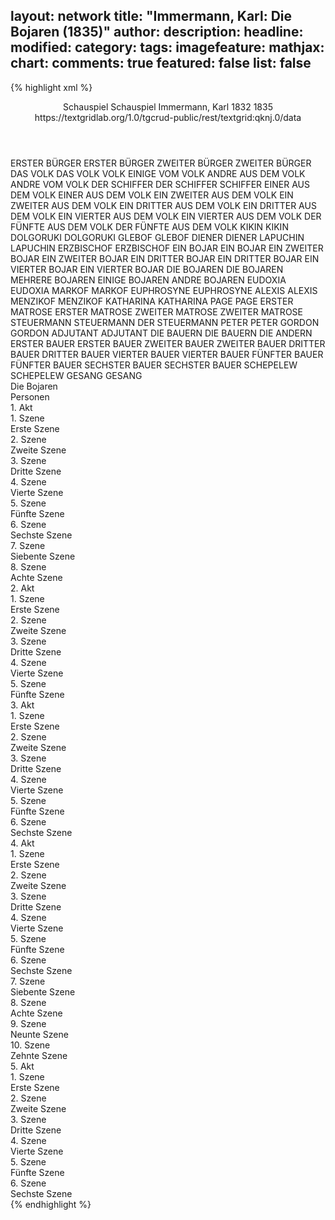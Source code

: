 layout: network
title: "Immermann, Karl: Die Bojaren (1835)"
author:
description:
headline:
modified:
category:
tags:
imagefeature:
mathjax:
chart:
comments: true
featured: false
list: false
---
{% highlight xml %}
<?xml-model href="https://raw.githubusercontent.com/DLiNa/project/master/rules/lina.rnc"?><?xml-model href="https://raw.githubusercontent.com/DLiNa/project/master/rules/lina.sch"?>
<play xmlns="http://lina.digital">
  <header>
    <title>Die Bojaren</title>
    <subtitle>Schauspiel</subtitle>
    <genretitle>Schauspiel</genretitle>
    <author>Immermann, Karl</author>
    <date type="print" when="1832">1832</date>
    <date type="premiere" when="1835">1835</date>
    <date type="written"/>
    <source>https://textgridlab.org/1.0/tgcrud-public/rest/textgrid:qknj.0/data</source>
  </header>
  <personae>
    <character>
      <name>ERSTER BÜRGER</name>
      <alias xml:id="erster_bürger">
        <name>ERSTER BÜRGER</name>
      </alias>
    </character>
    <character>
      <name>ZWEITER BÜRGER</name>
      <alias xml:id="zweiter_bürger">
        <name>ZWEITER BÜRGER</name>
      </alias>
    </character>
    <character>
      <name>DAS VOLK</name>
      <alias xml:id="das_volk">
        <name>DAS VOLK</name>
      </alias>
      <alias xml:id="volk">
        <name>VOLK</name>
      </alias>
      <alias xml:id="einige_vom_volk">
        <name>EINIGE VOM VOLK</name>
      </alias>
      <alias xml:id="andre_aus_dem_volk">
        <name>ANDRE AUS DEM VOLK</name>
      </alias>
      <alias xml:id="andre_vom_volk">
        <name>ANDRE VOM VOLK</name>
      </alias>
    </character>
    <character>
      <name>DER SCHIFFER</name>
      <alias xml:id="der_schiffer">
        <name>DER SCHIFFER</name>
      </alias>
      <alias xml:id="schiffer">
        <name>SCHIFFER</name>
      </alias>
    </character>
    <character>
      <name>EINER AUS DEM VOLK</name>
      <alias xml:id="einer_aus_dem_volk">
        <name>EINER AUS DEM VOLK</name>
      </alias>
    </character>
    <character>
      <name>EIN ZWEITER AUS DEM VOLK</name>
      <alias xml:id="ein_zweiter_aus_dem_volk">
        <name>EIN ZWEITER AUS DEM VOLK</name>
      </alias>
    </character>
    <character>
      <name>EIN DRITTER AUS DEM VOLK</name>
      <alias xml:id="ein_dritter_aus_dem_volk">
        <name>EIN DRITTER AUS DEM VOLK</name>
      </alias>
    </character>
    <character>
      <name>EIN VIERTER AUS DEM VOLK</name>
      <alias xml:id="ein_vierter_aus_dem_volk">
        <name>EIN VIERTER AUS DEM VOLK</name>
      </alias>
    </character>
    <character>
      <name>DER FÜNFTE AUS DEM VOLK</name>
      <alias xml:id="der_fünfte_aus_dem_volk">
        <name>DER FÜNFTE AUS DEM VOLK</name>
      </alias>
    </character>
    <character>
      <name>KIKIN</name>
      <alias xml:id="kikin">
        <name>KIKIN</name>
      </alias>
    </character>
    <character>
      <name>DOLGORUKI</name>
      <alias xml:id="dolgoruki">
        <name>DOLGORUKI</name>
      </alias>
    </character>
    <character>
      <name>GLEBOF</name>
      <alias xml:id="glebof">
        <name>GLEBOF</name>
      </alias>
    </character>
    <character>
      <name>DIENER</name>
      <alias xml:id="diener">
        <name>DIENER</name>
      </alias>
    </character>
    <character>
      <name>LAPUCHIN</name>
      <alias xml:id="lapuchin">
        <name>LAPUCHIN</name>
      </alias>
    </character>
    <character>
      <name>ERZBISCHOF</name>
      <alias xml:id="erzbischof">
        <name>ERZBISCHOF</name>
      </alias>
    </character>
    <character>
      <name>EIN BOJAR</name>
      <alias xml:id="ein_bojar">
        <name>EIN BOJAR</name>
      </alias>
    </character>
    <character>
      <name>EIN ZWEITER BOJAR</name>
      <alias xml:id="ein_zweiter_bojar">
        <name>EIN ZWEITER BOJAR</name>
      </alias>
    </character>
    <character>
      <name>EIN DRITTER BOJAR</name>
      <alias xml:id="ein_dritter_bojar">
        <name>EIN DRITTER BOJAR</name>
      </alias>
    </character>
    <character>
      <name>EIN VIERTER BOJAR</name>
      <alias xml:id="ein_vierter_bojar">
        <name>EIN VIERTER BOJAR</name>
      </alias>
    </character>
    <character>
      <name>DIE BOJAREN</name>
      <alias xml:id="die_bojaren">
        <name>DIE BOJAREN</name>
      </alias>
      <alias xml:id="mehrere_bojaren">
        <name>MEHRERE BOJAREN</name>
      </alias>
      <alias xml:id="einige_bojaren">
        <name>EINIGE BOJAREN</name>
      </alias>
      <alias xml:id="andre_bojaren">
        <name>ANDRE BOJAREN</name>
      </alias>
    </character>
    <character>
      <name>EUDOXIA</name>
      <alias xml:id="eudoxia">
        <name>EUDOXIA</name>
      </alias>
    </character>
    <character>
      <name>MARKOF</name>
      <alias xml:id="markof">
        <name>MARKOF</name>
      </alias>
    </character>
    <character>
      <name>EUPHROSYNE</name>
      <alias xml:id="euphrosyne">
        <name>EUPHROSYNE</name>
      </alias>
    </character>
    <character>
      <name>ALEXIS</name>
      <alias xml:id="alexis">
        <name>ALEXIS</name>
      </alias>
    </character>
    <character>
      <name>MENZIKOF</name>
      <alias xml:id="menzikof">
        <name>MENZIKOF</name>
      </alias>
    </character>
    <character>
      <name>KATHARINA</name>
      <alias xml:id="katharina">
        <name>KATHARINA</name>
      </alias>
    </character>
    <character>
      <name>PAGE</name>
      <alias xml:id="page">
        <name>PAGE</name>
      </alias>
    </character>
    <character>
      <name>ERSTER MATROSE</name>
      <alias xml:id="erster_matrose">
        <name>ERSTER MATROSE</name>
      </alias>
    </character>
    <character>
      <name>ZWEITER MATROSE</name>
      <alias xml:id="zweiter_matrose">
        <name>ZWEITER MATROSE</name>
      </alias>
    </character>
    <character>
      <name>STEUERMANN</name>
      <alias xml:id="steuermann">
        <name>STEUERMANN</name>
      </alias>
      <alias xml:id="der_steuermann">
        <name>DER STEUERMANN</name>
      </alias>
    </character>
    <character>
      <name>PETER</name>
      <alias xml:id="peter">
        <name>PETER</name>
      </alias>
    </character>
    <character>
      <name>GORDON</name>
      <alias xml:id="gordon">
        <name>GORDON</name>
      </alias>
    </character>
    <character>
      <name>ADJUTANT</name>
      <alias xml:id="adjutant">
        <name>ADJUTANT</name>
      </alias>
    </character>
    <character>
      <name>DIE BAUERN</name>
      <alias xml:id="die_bauern">
        <name>DIE BAUERN</name>
      </alias>
      <alias xml:id="die_andern_bauern">
        <name>DIE ANDERN</name>
      </alias>
    </character>
    <character>
      <name>ERSTER BAUER</name>
      <alias xml:id="erster_bauer">
        <name>ERSTER BAUER</name>
      </alias>
    </character>
    <character>
      <name>ZWEITER BAUER</name>
      <alias xml:id="zweiter_bauer">
        <name>ZWEITER BAUER</name>
      </alias>
    </character>
    <character>
      <name>DRITTER BAUER</name>
      <alias xml:id="dritter_bauer">
        <name>DRITTER BAUER</name>
      </alias>
    </character>
    <character>
      <name>VIERTER BAUER</name>
      <alias xml:id="vierter_bauer">
        <name>VIERTER BAUER</name>
      </alias>
    </character>
    <character>
      <name>FÜNFTER BAUER</name>
      <alias xml:id="fünfter_bauer">
        <name>FÜNFTER BAUER</name>
      </alias>
    </character>
    <character>
      <name>SECHSTER BAUER</name>
      <alias xml:id="sechster_bauer">
        <name>SECHSTER BAUER</name>
      </alias>
    </character>
    <character>
      <name>SCHEPELEW</name>
      <alias xml:id="schepelew">
        <name>SCHEPELEW</name>
      </alias>
    </character>
    <character>
      <name>GESANG</name>
      <alias xml:id="gesang">
        <name>GESANG</name>
      </alias>
    </character>
  </personae>
  <text>
    <div>
      <head>Die Bojaren</head>
    </div>
    <div>
      <head>Personen</head>
    </div>
    <div>
      <head>1. Akt</head>
      <div>
        <head>1. Szene</head>
        <div>
          <head>Erste Szene</head>
          <sp who="#erster_bürger">
            <amount n="6" unit="speech_acts"/>
            <amount n="34" unit="words"/>
            <amount n="7" unit="lines"/>
            <amount n="177" unit="chars"/>
          </sp>
          <sp who="#zweiter_bürger">
            <amount n="7" unit="speech_acts"/>
            <amount n="140" unit="words"/>
            <amount n="22" unit="lines"/>
            <amount n="786" unit="chars"/>
          </sp>
          <sp who="#das_volk #einige_vom_volk #andre_vom_volk #einer_aus_dem_volk #ein_zweiter_aus_dem_volk #ein_dritter_aus_dem_volk #ein_vierter_aus_dem_volk #der_fünfte_aus_dem_volk">
            <amount n="3" unit="speech_acts"/>
            <amount n="6" unit="words"/>
            <amount n="3" unit="lines"/>
            <amount n="36" unit="chars"/>
          </sp>
          <sp who="#der_schiffer">
            <amount n="1" unit="speech_acts"/>
            <amount n="3" unit="words"/>
            <amount n="1" unit="lines"/>
            <amount n="20" unit="chars"/>
          </sp>
          <sp who="#einige_vom_volk">
            <amount n="1" unit="speech_acts"/>
            <amount n="4" unit="words"/>
            <amount n="1" unit="lines"/>
            <amount n="26" unit="chars"/>
          </sp>
          <sp who="#schiffer">
            <amount n="5" unit="speech_acts"/>
            <amount n="285" unit="words"/>
            <amount n="39" unit="lines"/>
            <amount n="1572" unit="chars"/>
          </sp>
          <sp who="#einer_aus_dem_volk">
            <amount n="5" unit="speech_acts"/>
            <amount n="43" unit="words"/>
            <amount n="8" unit="lines"/>
            <amount n="222" unit="chars"/>
          </sp>
          <sp who="#andre_vom_volk">
            <amount n="1" unit="speech_acts"/>
            <amount n="9" unit="words"/>
            <amount n="1" unit="lines"/>
            <amount n="48" unit="chars"/>
          </sp>
          <sp who="#ein_zweiter_aus_dem_volk">
            <amount n="1" unit="speech_acts"/>
            <amount n="1" unit="words"/>
            <amount n="1" unit="lines"/>
            <amount n="3" unit="chars"/>
          </sp>
          <sp who="#ein_dritter_aus_dem_volk">
            <amount n="1" unit="speech_acts"/>
            <amount n="7" unit="words"/>
            <amount n="1" unit="lines"/>
            <amount n="30" unit="chars"/>
          </sp>
          <sp who="#ein_vierter_aus_dem_volk">
            <amount n="1" unit="speech_acts"/>
            <amount n="4" unit="words"/>
            <amount n="1" unit="lines"/>
            <amount n="29" unit="chars"/>
          </sp>
          <sp who="#der_fünfte_aus_dem_volk">
            <amount n="1" unit="speech_acts"/>
            <amount n="14" unit="words"/>
            <amount n="3" unit="lines"/>
            <amount n="74" unit="chars"/>
          </sp>
          <sp who="#ein_vierter_aus_dem_volk">
            <amount n="2" unit="speech_acts"/>
            <amount n="7" unit="words"/>
            <amount n="2" unit="lines"/>
            <amount n="38" unit="chars"/>
          </sp>
          <sp who="#volk">
            <amount n="1" unit="speech_acts"/>
            <amount n="4" unit="words"/>
            <amount n="1" unit="lines"/>
            <amount n="19" unit="chars"/>
          </sp>
        </div>
      </div>
      <div>
        <head>2. Szene</head>
        <div>
          <head>Zweite Szene</head>
          <sp who="#kikin">
            <amount n="14" unit="speech_acts"/>
            <amount n="156" unit="words"/>
            <amount n="27" unit="lines"/>
            <amount n="851" unit="chars"/>
          </sp>
          <sp who="#zweiter_bürger">
            <amount n="2" unit="speech_acts"/>
            <amount n="22" unit="words"/>
            <amount n="5" unit="lines"/>
            <amount n="143" unit="chars"/>
          </sp>
          <sp who="#erster_bürger">
            <amount n="5" unit="speech_acts"/>
            <amount n="42" unit="words"/>
            <amount n="8" unit="lines"/>
            <amount n="240" unit="chars"/>
          </sp>
          <sp who="#dolgoruki">
            <amount n="11" unit="speech_acts"/>
            <amount n="325" unit="words"/>
            <amount n="52" unit="lines"/>
            <amount n="1738" unit="chars"/>
          </sp>
        </div>
      </div>
      <div>
        <head>3. Szene</head>
        <div>
          <head>Dritte Szene</head>
          <sp who="#glebof">
            <amount n="8" unit="speech_acts"/>
            <amount n="56" unit="words"/>
            <amount n="13" unit="lines"/>
            <amount n="279" unit="chars"/>
          </sp>
          <sp who="#schiffer">
            <amount n="7" unit="speech_acts"/>
            <amount n="166" unit="words"/>
            <amount n="23" unit="lines"/>
            <amount n="859" unit="chars"/>
          </sp>
          <sp who="#der_schiffer">
            <amount n="1" unit="speech_acts"/>
            <amount n="28" unit="words"/>
            <amount n="5" unit="lines"/>
            <amount n="153" unit="chars"/>
          </sp>
        </div>
      </div>
      <div>
        <head>4. Szene</head>
        <div>
          <head>Vierte Szene</head>
          <sp who="#glebof">
            <amount n="4" unit="speech_acts"/>
            <amount n="207" unit="words"/>
            <amount n="30" unit="lines"/>
            <amount n="1094" unit="chars"/>
          </sp>
          <sp who="#diener">
            <amount n="3" unit="speech_acts"/>
            <amount n="50" unit="words"/>
            <amount n="12" unit="lines"/>
            <amount n="321" unit="chars"/>
          </sp>
        </div>
      </div>
      <div>
        <head>5. Szene</head>
        <div>
          <head>Fünfte Szene</head>
          <sp who="#kikin">
            <amount n="5" unit="speech_acts"/>
            <amount n="27" unit="words"/>
            <amount n="6" unit="lines"/>
            <amount n="146" unit="chars"/>
          </sp>
          <sp who="#dolgoruki">
            <amount n="9" unit="speech_acts"/>
            <amount n="49" unit="words"/>
            <amount n="12" unit="lines"/>
            <amount n="261" unit="chars"/>
          </sp>
          <sp who="#lapuchin">
            <amount n="7" unit="speech_acts"/>
            <amount n="81" unit="words"/>
            <amount n="15" unit="lines"/>
            <amount n="463" unit="chars"/>
          </sp>
          <sp who="#erzbischof">
            <amount n="5" unit="speech_acts"/>
            <amount n="119" unit="words"/>
            <amount n="20" unit="lines"/>
            <amount n="687" unit="chars"/>
          </sp>
          <sp who="#glebof">
            <amount n="21" unit="speech_acts"/>
            <amount n="757" unit="words"/>
            <amount n="115" unit="lines"/>
            <amount n="4176" unit="chars"/>
          </sp>
          <sp who="#ein_bojar">
            <amount n="1" unit="speech_acts"/>
            <amount n="19" unit="words"/>
            <amount n="3" unit="lines"/>
            <amount n="98" unit="chars"/>
          </sp>
          <sp who="#kikin #dolgoruki #lapuchin #erzbischof #ein_bojar #einige_bojaren #andre_bojaren #mehrere_bojaren">
            <amount n="3" unit="speech_acts"/>
            <amount n="8" unit="words"/>
            <amount n="4" unit="lines"/>
            <amount n="52" unit="chars"/>
          </sp>
          <sp who="#einige_bojaren">
            <amount n="4" unit="speech_acts"/>
            <amount n="18" unit="words"/>
            <amount n="5" unit="lines"/>
            <amount n="98" unit="chars"/>
          </sp>
          <sp who="#andre_bojaren">
            <amount n="4" unit="speech_acts"/>
            <amount n="13" unit="words"/>
            <amount n="4" unit="lines"/>
            <amount n="70" unit="chars"/>
          </sp>
          <sp who="#ein_bojar">
            <amount n="1" unit="speech_acts"/>
            <amount n="4" unit="words"/>
            <amount n="1" unit="lines"/>
            <amount n="22" unit="chars"/>
          </sp>
          <sp who="#mehrere_bojaren">
            <amount n="1" unit="speech_acts"/>
            <amount n="2" unit="words"/>
            <amount n="1" unit="lines"/>
            <amount n="15" unit="chars"/>
          </sp>
        </div>
      </div>
      <div>
        <head>6. Szene</head>
        <div>
          <head>Sechste Szene</head>
          <sp who="#glebof #erzbischof #mehrere_bojaren #ein_bojar #ein_zweiter_bojar #ein_dritter_bojar #ein_vierter_bojar #dolgoruki #lapuchin">
            <amount n="1" unit="speech_acts"/>
            <amount n="3" unit="words"/>
            <amount n="1" unit="lines"/>
            <amount n="15" unit="chars"/>
          </sp>
          <sp who="#glebof">
            <amount n="8" unit="speech_acts"/>
            <amount n="46" unit="words"/>
            <amount n="9" unit="lines"/>
            <amount n="239" unit="chars"/>
          </sp>
          <sp who="#eudoxia">
            <amount n="8" unit="speech_acts"/>
            <amount n="331" unit="words"/>
            <amount n="47" unit="lines"/>
            <amount n="1727" unit="chars"/>
          </sp>
          <sp who="#erzbischof">
            <amount n="1" unit="speech_acts"/>
            <amount n="9" unit="words"/>
            <amount n="2" unit="lines"/>
            <amount n="46" unit="chars"/>
          </sp>
          <sp who="#mehrere_bojaren">
            <amount n="1" unit="speech_acts"/>
            <amount n="3" unit="words"/>
            <amount n="1" unit="lines"/>
            <amount n="19" unit="chars"/>
          </sp>
          <sp who="#ein_bojar">
            <amount n="1" unit="speech_acts"/>
            <amount n="3" unit="words"/>
            <amount n="1" unit="lines"/>
            <amount n="15" unit="chars"/>
          </sp>
          <sp who="#ein_zweiter_bojar">
            <amount n="1" unit="speech_acts"/>
            <amount n="6" unit="words"/>
            <amount n="2" unit="lines"/>
            <amount n="35" unit="chars"/>
          </sp>
          <sp who="#ein_dritter_bojar">
            <amount n="1" unit="speech_acts"/>
            <amount n="3" unit="words"/>
            <amount n="1" unit="lines"/>
            <amount n="16" unit="chars"/>
          </sp>
          <sp who="#ein_vierter_bojar">
            <amount n="1" unit="speech_acts"/>
            <amount n="4" unit="words"/>
            <amount n="1" unit="lines"/>
            <amount n="16" unit="chars"/>
          </sp>
          <sp who="#dolgoruki">
            <amount n="1" unit="speech_acts"/>
            <amount n="6" unit="words"/>
            <amount n="2" unit="lines"/>
            <amount n="37" unit="chars"/>
          </sp>
          <sp who="#lapuchin">
            <amount n="1" unit="speech_acts"/>
            <amount n="6" unit="words"/>
            <amount n="2" unit="lines"/>
            <amount n="32" unit="chars"/>
          </sp>
        </div>
      </div>
      <div>
        <head>7. Szene</head>
        <div>
          <head>Siebente Szene</head>
          <sp who="#ein_bojar">
            <amount n="4" unit="speech_acts"/>
            <amount n="21" unit="words"/>
            <amount n="4" unit="lines"/>
            <amount n="132" unit="chars"/>
          </sp>
          <sp who="#ein_zweiter_bojar">
            <amount n="1" unit="speech_acts"/>
            <amount n="8" unit="words"/>
            <amount n="2" unit="lines"/>
            <amount n="47" unit="chars"/>
          </sp>
          <sp who="#ein_dritter_bojar">
            <amount n="1" unit="speech_acts"/>
            <amount n="5" unit="words"/>
            <amount n="2" unit="lines"/>
            <amount n="28" unit="chars"/>
          </sp>
          <sp who="#kikin">
            <amount n="3" unit="speech_acts"/>
            <amount n="33" unit="words"/>
            <amount n="6" unit="lines"/>
            <amount n="170" unit="chars"/>
          </sp>
          <sp who="#erzbischof">
            <amount n="2" unit="speech_acts"/>
            <amount n="13" unit="words"/>
            <amount n="3" unit="lines"/>
            <amount n="81" unit="chars"/>
          </sp>
          <sp who="#dolgoruki">
            <amount n="2" unit="speech_acts"/>
            <amount n="66" unit="words"/>
            <amount n="8" unit="lines"/>
            <amount n="342" unit="chars"/>
          </sp>
          <sp who="#einige_bojaren">
            <amount n="1" unit="speech_acts"/>
            <amount n="4" unit="words"/>
            <amount n="1" unit="lines"/>
            <amount n="19" unit="chars"/>
          </sp>
          <sp who="#andre_bojaren">
            <amount n="3" unit="speech_acts"/>
            <amount n="15" unit="words"/>
            <amount n="3" unit="lines"/>
            <amount n="80" unit="chars"/>
          </sp>
          <sp who="#einige_bojaren">
            <amount n="1" unit="speech_acts"/>
            <amount n="8" unit="words"/>
            <amount n="1" unit="lines"/>
            <amount n="46" unit="chars"/>
          </sp>
          <sp who="#andre_bojaren">
            <amount n="1" unit="speech_acts"/>
            <amount n="6" unit="words"/>
            <amount n="1" unit="lines"/>
            <amount n="38" unit="chars"/>
          </sp>
          <sp who="#lapuchin">
            <amount n="4" unit="speech_acts"/>
            <amount n="286" unit="words"/>
            <amount n="42" unit="lines"/>
            <amount n="1626" unit="chars"/>
          </sp>
          <sp who="#ein_bojar">
            <amount n="1" unit="speech_acts"/>
            <amount n="3" unit="words"/>
            <amount n="1" unit="lines"/>
            <amount n="13" unit="chars"/>
          </sp>
          <sp who="#ein_zweiter_bojar">
            <amount n="1" unit="speech_acts"/>
            <amount n="12" unit="words"/>
            <amount n="2" unit="lines"/>
            <amount n="72" unit="chars"/>
          </sp>
          <sp who="#mehrere_bojaren">
            <amount n="1" unit="speech_acts"/>
            <amount n="9" unit="words"/>
            <amount n="1" unit="lines"/>
            <amount n="44" unit="chars"/>
          </sp>
          <sp who="#glebof">
            <amount n="2" unit="speech_acts"/>
            <amount n="111" unit="words"/>
            <amount n="17" unit="lines"/>
            <amount n="605" unit="chars"/>
          </sp>
          <sp who="#die_bojaren #ein_bojar #ein_zweiter_bojar #ein_dritter_bojar #ein_vierter_bojar">
            <amount n="1" unit="speech_acts"/>
            <amount n="8" unit="words"/>
            <amount n="1" unit="lines"/>
            <amount n="44" unit="chars"/>
          </sp>
        </div>
      </div>
      <div>
        <head>8. Szene</head>
        <div>
          <head>Achte Szene</head>
          <sp who="#glebof">
            <amount n="7" unit="speech_acts"/>
            <amount n="329" unit="words"/>
            <amount n="48" unit="lines"/>
            <amount n="1834" unit="chars"/>
          </sp>
          <sp who="#kikin">
            <amount n="3" unit="speech_acts"/>
            <amount n="13" unit="words"/>
            <amount n="4" unit="lines"/>
            <amount n="80" unit="chars"/>
          </sp>
          <sp who="#dolgoruki">
            <amount n="1" unit="speech_acts"/>
            <amount n="3" unit="words"/>
            <amount n="1" unit="lines"/>
            <amount n="16" unit="chars"/>
          </sp>
          <sp who="#erzbischof">
            <amount n="1" unit="speech_acts"/>
            <amount n="6" unit="words"/>
            <amount n="2" unit="lines"/>
            <amount n="34" unit="chars"/>
          </sp>
          <sp who="#glebof #kikin #dolgoruki #erzbischof">
            <amount n="1" unit="speech_acts"/>
            <amount n="4" unit="words"/>
            <amount n="1" unit="lines"/>
            <amount n="17" unit="chars"/>
          </sp>
        </div>
      </div>
    </div>
    <div>
      <head>2. Akt</head>
      <div>
        <head>1. Szene</head>
        <div>
          <head>Erste Szene</head>
          <sp who="#glebof">
            <amount n="19" unit="speech_acts"/>
            <amount n="841" unit="words"/>
            <amount n="123" unit="lines"/>
            <amount n="4423" unit="chars"/>
          </sp>
          <sp who="#eudoxia">
            <amount n="19" unit="speech_acts"/>
            <amount n="261" unit="words"/>
            <amount n="49" unit="lines"/>
            <amount n="1512" unit="chars"/>
          </sp>
        </div>
      </div>
      <div>
        <head>2. Szene</head>
        <div>
          <head>Zweite Szene</head>
          <sp who="#glebof">
            <amount n="7" unit="speech_acts"/>
            <amount n="101" unit="words"/>
            <amount n="19" unit="lines"/>
            <amount n="562" unit="chars"/>
          </sp>
          <sp who="#diener">
            <amount n="1" unit="speech_acts"/>
            <amount n="5" unit="words"/>
            <amount n="1" unit="lines"/>
            <amount n="32" unit="chars"/>
          </sp>
          <sp who="#markof">
            <amount n="5" unit="speech_acts"/>
            <amount n="108" unit="words"/>
            <amount n="19" unit="lines"/>
            <amount n="616" unit="chars"/>
          </sp>
        </div>
      </div>
      <div>
        <head>3. Szene</head>
        <div>
          <head>Dritte Szene</head>
          <sp who="#euphrosyne">
            <amount n="30" unit="speech_acts"/>
            <amount n="461" unit="words"/>
            <amount n="76" unit="lines"/>
            <amount n="2383" unit="chars"/>
          </sp>
          <sp who="#alexis">
            <amount n="29" unit="speech_acts"/>
            <amount n="1176" unit="words"/>
            <amount n="170" unit="lines"/>
            <amount n="6200" unit="chars"/>
          </sp>
        </div>
      </div>
      <div>
        <head>4. Szene</head>
        <div>
          <head>Vierte Szene</head>
          <sp who="#alexis">
            <amount n="1" unit="speech_acts"/>
            <amount n="126" unit="words"/>
            <amount n="21" unit="lines"/>
            <amount n="689" unit="chars"/>
          </sp>
        </div>
      </div>
      <div>
        <head>5. Szene</head>
        <div>
          <head>Fünfte Szene</head>
          <sp who="#eudoxia">
            <amount n="2" unit="speech_acts"/>
            <amount n="26" unit="words"/>
            <amount n="5" unit="lines"/>
            <amount n="134" unit="chars"/>
          </sp>
          <sp who="#alexis">
            <amount n="5" unit="speech_acts"/>
            <amount n="100" unit="words"/>
            <amount n="14" unit="lines"/>
            <amount n="532" unit="chars"/>
          </sp>
          <sp who="#die_bojaren #ein_bojar #ein_zweiter_bojar #ein_dritter_bojar #ein_vierter_bojar">
            <amount n="3" unit="speech_acts"/>
            <amount n="11" unit="words"/>
            <amount n="3" unit="lines"/>
            <amount n="67" unit="chars"/>
          </sp>
        </div>
      </div>
    </div>
    <div>
      <head>3. Akt</head>
      <div>
        <head>1. Szene</head>
        <div>
          <head>Erste Szene</head>
          <sp who="#menzikof">
            <amount n="12" unit="speech_acts"/>
            <amount n="589" unit="words"/>
            <amount n="81" unit="lines"/>
            <amount n="3085" unit="chars"/>
          </sp>
          <sp who="#katharina">
            <amount n="9" unit="speech_acts"/>
            <amount n="244" unit="words"/>
            <amount n="39" unit="lines"/>
            <amount n="1351" unit="chars"/>
          </sp>
          <sp who="#page">
            <amount n="2" unit="speech_acts"/>
            <amount n="11" unit="words"/>
            <amount n="2" unit="lines"/>
            <amount n="52" unit="chars"/>
          </sp>
        </div>
      </div>
      <div>
        <head>2. Szene</head>
        <div>
          <head>Zweite Szene</head>
          <sp who="#katharina">
            <amount n="1" unit="speech_acts"/>
            <amount n="386" unit="words"/>
            <amount n="53" unit="lines"/>
            <amount n="2053" unit="chars"/>
          </sp>
        </div>
      </div>
      <div>
        <head>3. Szene</head>
        <div>
          <head>Dritte Szene</head>
          <sp who="#menzikof">
            <amount n="5" unit="speech_acts"/>
            <amount n="139" unit="words"/>
            <amount n="22" unit="lines"/>
            <amount n="815" unit="chars"/>
          </sp>
          <sp who="#katharina">
            <amount n="4" unit="speech_acts"/>
            <amount n="22" unit="words"/>
            <amount n="5" unit="lines"/>
            <amount n="120" unit="chars"/>
          </sp>
        </div>
      </div>
      <div>
        <head>4. Szene</head>
        <div>
          <head>Vierte Szene</head>
          <sp who="#erster_matrose">
            <amount n="5" unit="speech_acts"/>
            <amount n="28" unit="words"/>
            <amount n="5" unit="lines"/>
            <amount n="149" unit="chars"/>
          </sp>
          <sp who="#zweiter_matrose">
            <amount n="3" unit="speech_acts"/>
            <amount n="16" unit="words"/>
            <amount n="3" unit="lines"/>
            <amount n="95" unit="chars"/>
          </sp>
          <sp who="#steuermann">
            <amount n="3" unit="speech_acts"/>
            <amount n="17" unit="words"/>
            <amount n="3" unit="lines"/>
            <amount n="85" unit="chars"/>
          </sp>
        </div>
      </div>
      <div>
        <head>5. Szene</head>
        <div>
          <head>Fünfte Szene</head>
          <sp who="#peter">
            <amount n="5" unit="speech_acts"/>
            <amount n="341" unit="words"/>
            <amount n="46" unit="lines"/>
            <amount n="1793" unit="chars"/>
          </sp>
          <sp who="#gordon">
            <amount n="3" unit="speech_acts"/>
            <amount n="63" unit="words"/>
            <amount n="10" unit="lines"/>
            <amount n="338" unit="chars"/>
          </sp>
          <sp who="#der_steuermann">
            <amount n="1" unit="speech_acts"/>
            <amount n="4" unit="words"/>
            <amount n="1" unit="lines"/>
            <amount n="24" unit="chars"/>
          </sp>
        </div>
      </div>
      <div>
        <head>6. Szene</head>
        <div>
          <head>Sechste Szene</head>
          <sp who="#peter">
            <amount n="12" unit="speech_acts"/>
            <amount n="328" unit="words"/>
            <amount n="52" unit="lines"/>
            <amount n="1786" unit="chars"/>
          </sp>
          <sp who="#katharina">
            <amount n="5" unit="speech_acts"/>
            <amount n="105" unit="words"/>
            <amount n="17" unit="lines"/>
            <amount n="560" unit="chars"/>
          </sp>
          <sp who="#steuermann">
            <amount n="2" unit="speech_acts"/>
            <amount n="16" unit="words"/>
            <amount n="3" unit="lines"/>
            <amount n="86" unit="chars"/>
          </sp>
          <sp who="#menzikof">
            <amount n="3" unit="speech_acts"/>
            <amount n="40" unit="words"/>
            <amount n="6" unit="lines"/>
            <amount n="210" unit="chars"/>
          </sp>
          <sp who="#gordon">
            <amount n="9" unit="speech_acts"/>
            <amount n="106" unit="words"/>
            <amount n="20" unit="lines"/>
            <amount n="564" unit="chars"/>
          </sp>
          <sp who="#katharina #menzikof">
            <amount n="1" unit="speech_acts"/>
            <amount n="2" unit="words"/>
            <amount n="1" unit="lines"/>
            <amount n="14" unit="chars"/>
          </sp>
        </div>
      </div>
    </div>
    <div>
      <head>4. Akt</head>
      <div>
        <head>1. Szene</head>
        <div>
          <head>Erste Szene</head>
          <sp who="#dolgoruki">
            <amount n="4" unit="speech_acts"/>
            <amount n="187" unit="words"/>
            <amount n="29" unit="lines"/>
            <amount n="998" unit="chars"/>
          </sp>
          <sp who="#adjutant">
            <amount n="4" unit="speech_acts"/>
            <amount n="86" unit="words"/>
            <amount n="13" unit="lines"/>
            <amount n="431" unit="chars"/>
          </sp>
        </div>
      </div>
      <div>
        <head>2. Szene</head>
        <div>
          <head>Zweite Szene</head>
          <sp who="#dolgoruki">
            <amount n="1" unit="speech_acts"/>
            <amount n="180" unit="words"/>
            <amount n="24" unit="lines"/>
            <amount n="987" unit="chars"/>
          </sp>
        </div>
      </div>
      <div>
        <head>3. Szene</head>
        <div>
          <head>Dritte Szene</head>
          <sp who="#glebof">
            <amount n="15" unit="speech_acts"/>
            <amount n="453" unit="words"/>
            <amount n="69" unit="lines"/>
            <amount n="2504" unit="chars"/>
          </sp>
          <sp who="#dolgoruki">
            <amount n="15" unit="speech_acts"/>
            <amount n="205" unit="words"/>
            <amount n="38" unit="lines"/>
            <amount n="1099" unit="chars"/>
          </sp>
        </div>
      </div>
      <div>
        <head>4. Szene</head>
        <div>
          <head>Vierte Szene</head>
          <sp who="#dolgoruki">
            <amount n="11" unit="speech_acts"/>
            <amount n="172" unit="words"/>
            <amount n="30" unit="lines"/>
            <amount n="965" unit="chars"/>
          </sp>
          <sp who="#erzbischof">
            <amount n="10" unit="speech_acts"/>
            <amount n="243" unit="words"/>
            <amount n="36" unit="lines"/>
            <amount n="1306" unit="chars"/>
          </sp>
        </div>
      </div>
      <div>
        <head>5. Szene</head>
        <div>
          <head>Fünfte Szene</head>
          <sp who="#erster_bauer">
            <amount n="1" unit="speech_acts"/>
            <amount n="8" unit="words"/>
            <amount n="1" unit="lines"/>
            <amount n="33" unit="chars"/>
          </sp>
          <sp who="#zweiter_bauer">
            <amount n="2" unit="speech_acts"/>
            <amount n="9" unit="words"/>
            <amount n="2" unit="lines"/>
            <amount n="43" unit="chars"/>
          </sp>
          <sp who="#dritter_bauer">
            <amount n="1" unit="speech_acts"/>
            <amount n="5" unit="words"/>
            <amount n="1" unit="lines"/>
            <amount n="22" unit="chars"/>
          </sp>
          <sp who="#vierter_bauer">
            <amount n="1" unit="speech_acts"/>
            <amount n="6" unit="words"/>
            <amount n="1" unit="lines"/>
            <amount n="24" unit="chars"/>
          </sp>
          <sp who="#fünfter_bauer">
            <amount n="1" unit="speech_acts"/>
            <amount n="13" unit="words"/>
            <amount n="2" unit="lines"/>
            <amount n="70" unit="chars"/>
          </sp>
          <sp who="#sechster_bauer">
            <amount n="1" unit="speech_acts"/>
            <amount n="13" unit="words"/>
            <amount n="1" unit="lines"/>
            <amount n="60" unit="chars"/>
          </sp>
          <sp who="#erster_bauer">
            <amount n="2" unit="speech_acts"/>
            <amount n="21" unit="words"/>
            <amount n="2" unit="lines"/>
            <amount n="102" unit="chars"/>
          </sp>
          <sp who="#die_andern_bauern">
            <amount n="1" unit="speech_acts"/>
            <amount n="1" unit="words"/>
            <amount n="1" unit="lines"/>
            <amount n="6" unit="chars"/>
          </sp>
        </div>
      </div>
      <div>
        <head>6. Szene</head>
        <div>
          <head>Sechste Szene</head>
          <sp who="#die_bauern #erster_bauer #zweiter_bauer #dritter_bauer #vierter_bauer #fünfter_bauer #sechster_bauer">
            <amount n="2" unit="speech_acts"/>
            <amount n="19" unit="words"/>
            <amount n="4" unit="lines"/>
            <amount n="104" unit="chars"/>
          </sp>
          <sp who="#peter">
            <amount n="13" unit="speech_acts"/>
            <amount n="330" unit="words"/>
            <amount n="24" unit="lines"/>
            <amount n="1711" unit="chars"/>
          </sp>
          <sp who="#erster_bauer">
            <amount n="1" unit="speech_acts"/>
            <amount n="9" unit="words"/>
            <amount n="1" unit="lines"/>
            <amount n="46" unit="chars"/>
          </sp>
          <sp who="#gordon">
            <amount n="2" unit="speech_acts"/>
            <amount n="11" unit="words"/>
            <amount n="3" unit="lines"/>
            <amount n="53" unit="chars"/>
          </sp>
          <sp who="#erster_bauer">
            <amount n="4" unit="speech_acts"/>
            <amount n="47" unit="words"/>
            <amount n="3" unit="lines"/>
            <amount n="248" unit="chars"/>
          </sp>
          <sp who="#zweiter_bauer">
            <amount n="1" unit="speech_acts"/>
            <amount n="8" unit="words"/>
            <amount n="1" unit="lines"/>
            <amount n="46" unit="chars"/>
          </sp>
          <sp who="#dritter_bauer">
            <amount n="3" unit="speech_acts"/>
            <amount n="37" unit="words"/>
            <amount n="3" unit="lines"/>
            <amount n="211" unit="chars"/>
          </sp>
          <sp who="#vierter_bauer">
            <amount n="3" unit="speech_acts"/>
            <amount n="41" unit="words"/>
            <amount n="2" unit="lines"/>
            <amount n="202" unit="chars"/>
          </sp>
          <sp who="#fünfter_bauer">
            <amount n="2" unit="speech_acts"/>
            <amount n="39" unit="words"/>
            <amount n="1" unit="lines"/>
            <amount n="206" unit="chars"/>
          </sp>
          <sp who="#sechster_bauer">
            <amount n="2" unit="speech_acts"/>
            <amount n="23" unit="words"/>
            <amount n="2" unit="lines"/>
            <amount n="119" unit="chars"/>
          </sp>
          <sp who="#die_bauern #erster_bauer #zweiter_bauer #dritter_bauer #vierter_bauer #fünfter_bauer #sechster_bauer">
            <amount n="3" unit="speech_acts"/>
            <amount n="24" unit="words"/>
            <amount n="3" unit="lines"/>
            <amount n="124" unit="chars"/>
          </sp>
          <sp who="#zweiter_bauer">
            <amount n="2" unit="speech_acts"/>
            <amount n="31" unit="words"/>
            <amount n="1" unit="lines"/>
            <amount n="161" unit="chars"/>
          </sp>
        </div>
      </div>
      <div>
        <head>7. Szene</head>
        <div>
          <head>Siebente Szene</head>
          <sp who="#gordon">
            <amount n="8" unit="speech_acts"/>
            <amount n="187" unit="words"/>
            <amount n="6" unit="lines"/>
            <amount n="1057" unit="chars"/>
          </sp>
          <sp who="#peter">
            <amount n="8" unit="speech_acts"/>
            <amount n="135" unit="words"/>
            <amount n="10" unit="lines"/>
            <amount n="728" unit="chars"/>
          </sp>
        </div>
      </div>
      <div>
        <head>8. Szene</head>
        <div>
          <head>Achte Szene</head>
          <sp who="#menzikof">
            <amount n="5" unit="speech_acts"/>
            <amount n="93" unit="words"/>
            <amount n="15" unit="lines"/>
            <amount n="486" unit="chars"/>
          </sp>
          <sp who="#peter">
            <amount n="6" unit="speech_acts"/>
            <amount n="160" unit="words"/>
            <amount n="25" unit="lines"/>
            <amount n="875" unit="chars"/>
          </sp>
          <sp who="#gordon">
            <amount n="1" unit="speech_acts"/>
            <amount n="3" unit="words"/>
            <amount n="1" unit="lines"/>
            <amount n="19" unit="chars"/>
          </sp>
          <sp who="#gordon #menzikof">
            <amount n="1" unit="speech_acts"/>
            <amount n="3" unit="words"/>
            <amount n="1" unit="lines"/>
            <amount n="21" unit="chars"/>
          </sp>
        </div>
      </div>
      <div>
        <head>9. Szene</head>
        <div>
          <head>Neunte Szene</head>
          <sp who="#schepelew">
            <amount n="5" unit="speech_acts"/>
            <amount n="124" unit="words"/>
            <amount n="20" unit="lines"/>
            <amount n="674" unit="chars"/>
          </sp>
          <sp who="#peter">
            <amount n="8" unit="speech_acts"/>
            <amount n="162" unit="words"/>
            <amount n="27" unit="lines"/>
            <amount n="918" unit="chars"/>
          </sp>
          <sp who="#gordon">
            <amount n="5" unit="speech_acts"/>
            <amount n="37" unit="words"/>
            <amount n="8" unit="lines"/>
            <amount n="229" unit="chars"/>
          </sp>
          <sp who="#menzikof">
            <amount n="2" unit="speech_acts"/>
            <amount n="24" unit="words"/>
            <amount n="5" unit="lines"/>
            <amount n="134" unit="chars"/>
          </sp>
        </div>
      </div>
      <div>
        <head>10. Szene</head>
        <div>
          <head>Zehnte Szene</head>
          <sp who="#peter">
            <amount n="9" unit="speech_acts"/>
            <amount n="264" unit="words"/>
            <amount n="44" unit="lines"/>
            <amount n="1416" unit="chars"/>
          </sp>
          <sp who="#menzikof">
            <amount n="8" unit="speech_acts"/>
            <amount n="43" unit="words"/>
            <amount n="11" unit="lines"/>
            <amount n="243" unit="chars"/>
          </sp>
        </div>
      </div>
    </div>
    <div>
      <head>5. Akt</head>
      <div>
        <head>1. Szene</head>
        <div>
          <head>Erste Szene</head>
          <sp who="#dolgoruki">
            <amount n="4" unit="speech_acts"/>
            <amount n="79" unit="words"/>
            <amount n="12" unit="lines"/>
            <amount n="419" unit="chars"/>
          </sp>
          <sp who="#alexis">
            <amount n="17" unit="speech_acts"/>
            <amount n="486" unit="words"/>
            <amount n="74" unit="lines"/>
            <amount n="2633" unit="chars"/>
          </sp>
          <sp who="#lapuchin">
            <amount n="3" unit="speech_acts"/>
            <amount n="91" unit="words"/>
            <amount n="15" unit="lines"/>
            <amount n="502" unit="chars"/>
          </sp>
          <sp who="#eudoxia">
            <amount n="11" unit="speech_acts"/>
            <amount n="120" unit="words"/>
            <amount n="22" unit="lines"/>
            <amount n="653" unit="chars"/>
          </sp>
          <sp who="#die_bojaren #ein_bojar #ein_zweiter_bojar #ein_dritter_bojar #ein_vierter_bojar">
            <amount n="2" unit="speech_acts"/>
            <amount n="6" unit="words"/>
            <amount n="2" unit="lines"/>
            <amount n="31" unit="chars"/>
          </sp>
        </div>
      </div>
      <div>
        <head>2. Szene</head>
        <div>
          <head>Zweite Szene</head>
          <sp who="#glebof">
            <amount n="2" unit="speech_acts"/>
            <amount n="64" unit="words"/>
            <amount n="10" unit="lines"/>
            <amount n="362" unit="chars"/>
          </sp>
          <sp who="#glebof #lapuchin #dolgoruki #alexis #einige_bojaren #andre_bojaren #ein_bojar #eudoxia">
            <amount n="1" unit="speech_acts"/>
            <amount n="1" unit="words"/>
            <amount n="1" unit="lines"/>
            <amount n="3" unit="chars"/>
          </sp>
          <sp who="#lapuchin">
            <amount n="1" unit="speech_acts"/>
            <amount n="3" unit="words"/>
            <amount n="1" unit="lines"/>
            <amount n="18" unit="chars"/>
          </sp>
          <sp who="#dolgoruki">
            <amount n="1" unit="speech_acts"/>
            <amount n="3" unit="words"/>
            <amount n="1" unit="lines"/>
            <amount n="17" unit="chars"/>
          </sp>
          <sp who="#alexis">
            <amount n="1" unit="speech_acts"/>
            <amount n="18" unit="words"/>
            <amount n="3" unit="lines"/>
            <amount n="101" unit="chars"/>
          </sp>
          <sp who="#einige_bojaren">
            <amount n="1" unit="speech_acts"/>
            <amount n="3" unit="words"/>
            <amount n="1" unit="lines"/>
            <amount n="23" unit="chars"/>
          </sp>
          <sp who="#andre_bojaren">
            <amount n="1" unit="speech_acts"/>
            <amount n="5" unit="words"/>
            <amount n="1" unit="lines"/>
            <amount n="29" unit="chars"/>
          </sp>
          <sp who="#ein_bojar">
            <amount n="1" unit="speech_acts"/>
            <amount n="45" unit="words"/>
            <amount n="7" unit="lines"/>
            <amount n="245" unit="chars"/>
          </sp>
          <sp who="#eudoxia">
            <amount n="1" unit="speech_acts"/>
            <amount n="5" unit="words"/>
            <amount n="1" unit="lines"/>
            <amount n="25" unit="chars"/>
          </sp>
        </div>
      </div>
      <div>
        <head>3. Szene</head>
        <div>
          <head>Dritte Szene</head>
          <sp who="#peter">
            <amount n="7" unit="speech_acts"/>
            <amount n="284" unit="words"/>
            <amount n="46" unit="lines"/>
            <amount n="1575" unit="chars"/>
          </sp>
          <sp who="#glebof">
            <amount n="3" unit="speech_acts"/>
            <amount n="45" unit="words"/>
            <amount n="7" unit="lines"/>
            <amount n="237" unit="chars"/>
          </sp>
          <sp who="#eudoxia">
            <amount n="3" unit="speech_acts"/>
            <amount n="79" unit="words"/>
            <amount n="12" unit="lines"/>
            <amount n="423" unit="chars"/>
          </sp>
          <sp who="#lapuchin">
            <amount n="1" unit="speech_acts"/>
            <amount n="5" unit="words"/>
            <amount n="1" unit="lines"/>
            <amount n="28" unit="chars"/>
          </sp>
          <sp who="#dolgoruki">
            <amount n="2" unit="speech_acts"/>
            <amount n="19" unit="words"/>
            <amount n="4" unit="lines"/>
            <amount n="100" unit="chars"/>
          </sp>
          <sp who="#die_bojaren #ein_bojar #ein_zweiter_bojar #ein_dritter_bojar #ein_vierter_bojar">
            <amount n="1" unit="speech_acts"/>
            <amount n="2" unit="words"/>
            <amount n="1" unit="lines"/>
            <amount n="15" unit="chars"/>
          </sp>
          <sp who="#alexis">
            <amount n="2" unit="speech_acts"/>
            <amount n="11" unit="words"/>
            <amount n="2" unit="lines"/>
            <amount n="58" unit="chars"/>
          </sp>
        </div>
      </div>
      <div>
        <head>4. Szene</head>
        <div>
          <head>Vierte Szene</head>
          <sp who="#peter">
            <amount n="4" unit="speech_acts"/>
            <amount n="47" unit="words"/>
            <amount n="7" unit="lines"/>
            <amount n="224" unit="chars"/>
          </sp>
          <sp who="#dolgoruki">
            <amount n="3" unit="speech_acts"/>
            <amount n="16" unit="words"/>
            <amount n="4" unit="lines"/>
            <amount n="83" unit="chars"/>
          </sp>
          <sp who="#glebof">
            <amount n="2" unit="speech_acts"/>
            <amount n="33" unit="words"/>
            <amount n="4" unit="lines"/>
            <amount n="157" unit="chars"/>
          </sp>
          <sp who="#schepelew">
            <amount n="1" unit="speech_acts"/>
            <amount n="3" unit="words"/>
            <amount n="1" unit="lines"/>
            <amount n="18" unit="chars"/>
          </sp>
          <sp who="#gordon">
            <amount n="1" unit="speech_acts"/>
            <amount n="20" unit="words"/>
            <amount n="3" unit="lines"/>
            <amount n="106" unit="chars"/>
          </sp>
          <sp who="#alexis">
            <amount n="1" unit="speech_acts"/>
            <amount n="4" unit="words"/>
            <amount n="1" unit="lines"/>
            <amount n="16" unit="chars"/>
          </sp>
          <sp who="#eudoxia">
            <amount n="1" unit="speech_acts"/>
            <amount n="18" unit="words"/>
            <amount n="3" unit="lines"/>
            <amount n="85" unit="chars"/>
          </sp>
        </div>
      </div>
      <div>
        <head>5. Szene</head>
        <div>
          <head>Fünfte Szene</head>
          <sp who="#peter">
            <amount n="6" unit="speech_acts"/>
            <amount n="99" unit="words"/>
            <amount n="15" unit="lines"/>
            <amount n="542" unit="chars"/>
          </sp>
          <sp who="#menzikof">
            <amount n="5" unit="speech_acts"/>
            <amount n="35" unit="words"/>
            <amount n="8" unit="lines"/>
            <amount n="233" unit="chars"/>
          </sp>
          <sp who="#glebof">
            <amount n="4" unit="speech_acts"/>
            <amount n="143" unit="words"/>
            <amount n="23" unit="lines"/>
            <amount n="743" unit="chars"/>
          </sp>
          <sp who="#die_bojaren #ein_bojar #ein_zweiter_bojar #ein_dritter_bojar #ein_vierter_bojar">
            <amount n="2" unit="speech_acts"/>
            <amount n="7" unit="words"/>
            <amount n="2" unit="lines"/>
            <amount n="36" unit="chars"/>
          </sp>
          <sp who="#gordon">
            <amount n="4" unit="speech_acts"/>
            <amount n="121" unit="words"/>
            <amount n="17" unit="lines"/>
            <amount n="639" unit="chars"/>
          </sp>
          <sp who="#lapuchin">
            <amount n="1" unit="speech_acts"/>
            <amount n="63" unit="words"/>
            <amount n="10" unit="lines"/>
            <amount n="330" unit="chars"/>
          </sp>
          <sp who="#dolgoruki">
            <amount n="1" unit="speech_acts"/>
            <amount n="33" unit="words"/>
            <amount n="7" unit="lines"/>
            <amount n="191" unit="chars"/>
          </sp>
          <sp who="#gesang">
            <amount n="2" unit="speech_acts"/>
            <amount n="70" unit="words"/>
            <amount n="12" unit="lines"/>
            <amount n="370" unit="chars"/>
          </sp>
        </div>
      </div>
      <div>
        <head>6. Szene</head>
        <div>
          <head>Sechste Szene</head>
          <sp who="#peter">
            <amount n="25" unit="speech_acts"/>
            <amount n="615" unit="words"/>
            <amount n="95" unit="lines"/>
            <amount n="3324" unit="chars"/>
          </sp>
          <sp who="#alexis">
            <amount n="25" unit="speech_acts"/>
            <amount n="461" unit="words"/>
            <amount n="72" unit="lines"/>
            <amount n="2483" unit="chars"/>
          </sp>
        </div>
      </div>
    </div>
  </text>
</play>
{% endhighlight %}